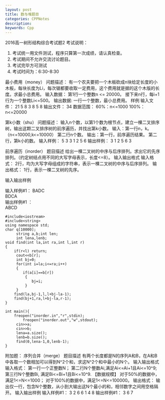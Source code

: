 ```yaml
---
layout: post
title: 数与堆题目
categories: CPPNotes
description: 
keywords: Cpp
---
```

2016高一树形结构综合考试题2
考试说明：
1.	考试统一用文件测试，程序只算第一次成绩，请认真检查。
2.	考试期间不允许交流讨论题目。
3.	考试完毕方可测试
4.	考试时间为：6:30-8:30


最小费用（money）
问题描述：
有一个农夫要把一个木板砍成n块给定长度的小木板，每块长度为Li，每次锯都要收取一定费用，这个费用就是据的这个木版的长度。求最小总费用。
输入数据：
	第1行一个整数n <= 20000。
	接下来n行，每i+1行为一个整数Li<=500。
输出数据:
	一行一个整数，最小总费用。 
样例
输入文件： 21 5 8
3
8
5
8
输出文件：
34
数据范围：
60%：n<=1000
100%：n<=20000

第k小数（shu）
问题描述：
输入n个数，以第1个数为根节点，建立一棵二叉排序树，输出这颗二叉排序树的前序遍历，并找出第k小数。
输入：第一行n，k。（n<=10000,k<=10000）
      第二行n个数。
输出：第一行，前序遍历结果。
      第二行，第k小的数。
输入样例：
5 3
3 1 2 5 6
输出样例：
3 1 2 5 6
3

前序遍历（inorder）
题目描述
给出一棵二叉树的中序与后序排列。求出它的先序排列。（约定树结点用不同的大写字母表示，长度<=8）。
输入输出格式
输入格式：
2行，均为大写字母组成的字符串，表示一棵二叉树的中序与后序排列。
输出格式：
1行，表示一棵二叉树的先序。

输入输出样例

输入样例#1：
BADC                           
BDCA                                                                                                            
输出样例#1 ：                    
ABCD
```
#include<iostream>
#include<string>
using namespace std;
char q[10000];
	 string a,b;int len;
	 int lena,lenb;
void find(int la,int ra,int l,int r)
{
	if(r<l) return;
	 cout<<b[r];
	 int bj=0;
	 for(int i=la;i<=ra;i++)
	 {
	 	if(a[i]==b[r])
	     {
	     	bj=i;
		 }
	 }
	find(la,bj-1,l,l+bj-la-1);
	find(bj+1,ra,l+bj-la,r-1);		 	
}

int main(){
	freopen("inorder.in","r",stdin);
		freopen("inorder.out","w",stdout);
	 cin>>a;
	 cin>>b;
	 lena=a.size();
	 lenb=b.size();
	 find(0,lena-1,0,lenb-1);
}
```

附加题：
序列合并（merge）
题目描述
有两个长度都是N的序列A和B，在A和B中各取一个数相加可以得到N^2个和，求这N^2个和中最小的N个。
输入输出格式
输入格式：
第一行一个正整数N；
第二行N个整数Ai,满足Ai<=Ai+1且Ai<=10^9;
第三行N个整数Bi, 满足Bi<=Bi+1且Bi<=10^9.
【数据规模】
对于50%的数据中，满足1<=N<=1000；
对于100%的数据中，满足1<=N<=100000。
输出格式：
输出仅一行，包含N个整数，从小到大输出这N个最小的和，相邻数字之间用空格隔开。
输入输出样例
输入样例#1：
3
2 6 6
1 4 8
输出样例#1：
3 6 7

